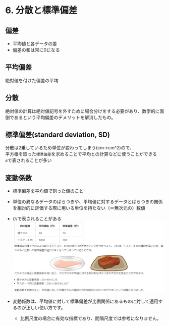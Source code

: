 # 6. 分散と標準偏差
## 偏差
* 平均値と各データの差
* 偏差の和は常に0になる

## 平均偏差
絶対値を付けた偏差の平均

## 分散
絶対値の計算は絶対値記号を外すために場合分けをする必要があり、数学的に面倒であるという平均偏差のデメリットを解消したもの。

## 標準偏差(standard deviation, SD)
分散は2乗しているため単位が変わってしまう(cm→cm^2)ので、  
平方根を取った`標準偏差`を求めることで平均との計算などに使うことができる  
`σ`で表されることが多い

## 変動係数
* 標準偏差を平均値で割った値のこと
* 単位の異なるデータのばらつきや、平均値に対するデータとばらつきの関係を相対的に評価する際に用いる単位を持たない（＝無次元の）数値
* `CV`で表されることがある
![](./img/026.PNG)

* 変動係数は、平均値に対して標準偏差が比例関係にあるものに対して適用するのが正しい使い方です。
  * 比例尺度の場合に有効な指標であり、間隔尺度では参考になりません。
